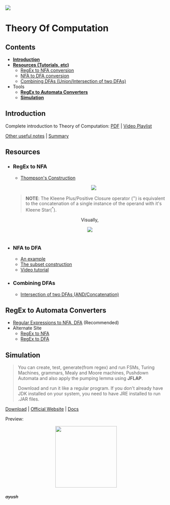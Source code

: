 [![](https://forthebadge.com/images/badges/certified-snoop-lion.svg)](https://www.youtube.com/watch?v=LlU4FuIJT2k "( ͡° ͜ʖ ͡°)")

# Theory Of Computation <!-- omit in toc -->

## **Contents** <!-- omit in toc -->

- [**Introduction**](#introduction)
- [**Resources (Tutorials, etc)**](#resources)
  - [RegEx to NFA conversion](#regex-to-nfa)
  - [NFA to DFA conversion](#nfa-to-dfa)
  - [Combining DFAs (Union/Intersection of two DFAs)](#combining-dfas)
- Tools
  - [**RegEx to Automata Converters**](#regex-to-automata-converters)
  - [**Simulation**](#simulation)

## **Introduction**

Complete introduction to Theory of Computation: <a href="https://git.io/fxf3Y" target="_blank">PDF</a> | <a href="https://goo.gl/wBqUju" target="_blank">Video Playlist</a>

[Other useful notes](https://github.com/hsuay/College/tree/master/Theory%20Of%20Computation/Notes) | [Summary](https://github.com/hsuay/College/raw/master/Theory%20Of%20Computation/Notes/summary.pdf)

## Resources

- ### RegEx to NFA

  - <a href="https://en.wikipedia.org/wiki/Thompson%27s_construction#Rules" target="_blank">Thompson's Construction</a>
    <p align="center">
    <img src="https://cl.ly/5a2c56ce464b/Image%202018-10-02%20at%2010.10.54%20PM.png" href="http://www.cs.may.ie/staff/jpower/Courses/Previous/parsing/node5.html">
    </p>

  > **NOTE**: The Kleene Plus/Positive Closure operator (<sup>+</sup>) is equivalent to the concatenation of a single instance of the operand with it's Kleene Star(<sup>\*</sup>).

    <div align="center"  style="pointer-events:none; cursor:default">  
    <p>Visually,</p>
    <img src="http://mathurl.com/ycqvp4st.png"/>
    </div>

#

- ### NFA to DFA

  - <a href="http://condor.depaul.edu/glancast/444class/docs/nfa2dfa.html" target="_blank">An example</a>
  - <a href="http://www.idt.mdh.se/kurser/cd5560/10_01/examination/examination/NFA-DFA.pdf" target="_blank">The subset construction</a>
  - <a href="https://www.youtube.com/watch?v=OZksTVJDwbY&list=PLbtzT1TYeoMjNOGEiaRmm_vMIwUAidnQz&t=0s&index=8" target="_blank">Video tutorial</a>

- ### Combining DFAs
  - <a href="https://stackoverflow.com/questions/14676833/combining-deterministic-finite-automata" target="_blank">Intersection of two DFAs (AND/Concatenation)</a>

## **RegEx to Automata Converters**

- [Regular Expressions to NFA, DFA](https://hokein.github.io/Automata.js/) (Recommended)
- Alternate Site
  - [RegEx to NFA](https://cyberzhg.github.io/toolbox/regex2nfa)
  - [RegEx to DFA](https://cyberzhg.github.io/toolbox/nfa2dfa)

## **Simulation**

> You can create, test, generate(from regex) and run FSMs, Turing Machines, grammars, Mealy and Moore machines, Pushdown Automata and also apply the pumping lemma using **JFLAP**.
>
> Download and run it like a regular program. If you don't already have JDK installed on your system, you need to have JRE installed to run .JAR files.

[Download](https://raw.githubusercontent.com/hsuay/College/master/Theory%20Of%20Computation/JFLAP7.1.jar) | [Official Website](http://www.jflap.org/) | [Docs](http://www.jflap.org/tutorial/)

Preview:

<p align = "center">

<img src = "https://cl.ly/7ebf3a81f8b2/Image%202018-10-01%20at%206.41.54%20PM.png" width = "192">

</p>

###### ~~ayush~~ <!-- omit in toc -->
